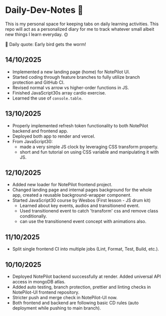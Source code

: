 # Daily-Dev-Notes 📒
This is my personal space for keeping tabs on daily learning activities. This repo will act as a personalized diary for me to track whatever small albeit new things I learn everyday. 🌞

🌈 Daily quote: Early bird gets the worm!

## 14/10/2025
- Implemented a new landing page (home) for NotePilot UI.
- Started coding through feature branches to fully utilize branch protection and GitHub CI.
- Revised normal vs arrow vs higher-order functions in JS.
- Finished JavaScript30s array cardio exercise.
- Learned the use of ````console.table````.

## 13/10/2025
- Properly implemented refresh token functionality to both NotePilot backend and frontend app.
- Deployed both app to render and vercel.
- From JavaScript30:
  - made a very simple JS clock by leveraging CSS transform property.
  - short and fun tutorial on using CSS variable and manipulating it with JS.

## 12/10/2025
- Added new loader for NotePilot frontend project.
- Changed landing page and internal pages background for the whole app, created a reusable background-wrapper component.
- Started JavaScript30 course by Wesbos (First lesson - JS drum kit)
  - Learned about key events, audios and transitionend event.
  - Used transitionend event to catch 'transform' css and remove class conditionally.
  - can use the transitionend event concept with animations also. 

## 11/10/2025
- Split single frontend CI into multiple jobs (Lint, Format, Test, Build, etc.).

## 10/10/2025 
- Deployed NotePilot backend successfully at render. Added universal API access in mongoDB atlas.
- Added auto testing, branch protection, prettier and linting checks in NotePilot-UI frontend repository.
- Stricter push and merge check in NotePilot-UI now.
- Both frontend and backend are following basic CD rules (auto deployment while pushing to main branch).

